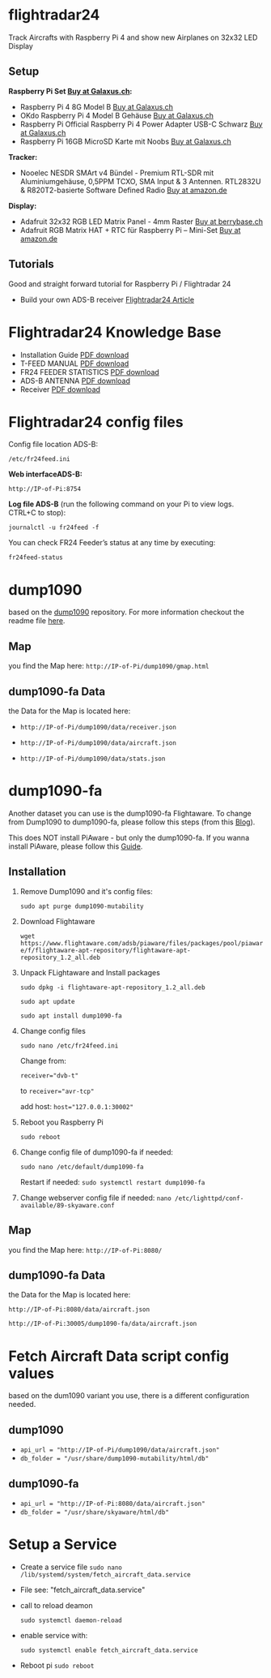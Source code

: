 # flightradar24
Track Aircrafts with Raspberry Pi 4 and show new Airplanes on 32x32 LED Display

## Setup

**Raspberry Pi Set [Buy at Galaxus.ch](https://www.galaxus.ch/de/s1/product/raspberry-pi-4-model-b-entwicklungsboard-kit-13280963?supplier=406802):**
- Raspberry Pi 4 8G Model B [Buy at Galaxus.ch](https://www.galaxus.ch/de/s1/product/raspberry-pi-4-8g-model-b-entwicklungsboard-kit-13276941)
- OKdo Raspberry Pi 4 Model B Gehäuse [Buy at Galaxus.ch](https://www.galaxus.ch/de/s1/product/okdo-raspberry-pi-4-model-b-gehaeuse-entwicklungsboard-zubehoer-11268337)
- Raspberry Pi Official Raspberry Pi 4 Power Adapter USB-C Schwarz [Buy at Galaxus.ch](https://www.galaxus.ch/de/s1/product/raspberry-pi-official-raspberry-pi-4-power-adapter-usb-c-schwarz-entwicklungsboard-zubehoer-11268330?supplier=406802)
- Raspberry Pi 16GB MicroSD Karte mit Noobs [Buy at Galaxus.ch](https://www.galaxus.ch/de/s1/product/raspberry-pi-16gb-microsd-karte-mit-noobs-microsd-16-gb-speicherkarte-6050625?supplier=406802)

**Tracker:**
- Nooelec NESDR SMArt v4 Bündel - Premium RTL-SDR mit Aluminiumgehäuse, 0,5PPM TCXO, SMA Input & 3 Antennen. RTL2832U & R820T2-basierte Software Defined Radio [Buy at amazon.de](https://www.amazon.de/dp/B01GDN1T4S/ref=pe_27091401_487024491_TE_item)

**Display:**
- Adafruit 32x32 RGB LED Matrix Panel - 4mm Raster [Buy at berrybase.ch](https://www.berrybase.ch/adafruit-32x32-rgb-led-matrix-panel-4mm-raster)
- Adafruit RGB Matrix HAT + RTC für Raspberry Pi – Mini-Set  [Buy at amazon.de](https://www.amazon.de/dp/B00SK69C6E/ref=pe_27091401_487027711_TE_SCE_dp_i1)


## Tutorials
Good and straight forward tutorial for Raspberry Pi / Flightradar 24 
- Build your own ADS-B receiver [Flightradar24 Article](https://www.flightradar24.com/build-your-own)


# Flightradar24 Knowledge Base
- Installation Guide [PDF download](https://www.flightradar24.com/files/Documentation%20-%20Installation%20Guide.pdf)
- T-FEED MANUAL [PDF download]()
- FR24 FEEDER STATISTICS [PDF download](https://repo-feed.flightradar24.com/fr24feed-manual.pdf)
- ADS-B ANTENNA [PDF download](https://www.flightradar24.com/files/positioning_mode-s_antenna.pdf)
- Receiver [PDF download](https://www.flightradar24.com/files/Equipment_Instruction.pdf)

# Flightradar24 config files
Config file location ADS-B:  
    
`/etc/fr24feed.ini`

**Web interfaceADS-B:**

`http://IP-of-Pi:8754`

**Log file ADS-B** 
(run the following command on your Pi to view logs. CTRL+C to stop): 
    
`journalctl -u fr24feed -f`


You can check FR24 Feeder’s status at any time by executing:

`fr24feed-status`


# dump1090
based on the [dump1090](https://github.com/SDRplay/dump1090/blob/master/README-json.md) repository. For more information checkout the readme file [here](https://github.com/SDRplay/dump1090/blob/master/README-json.md).

## Map
you find the Map here: `http://IP-of-Pi/dump1090/gmap.html`

## dump1090-fa Data
the Data for the Map is located here:

- `http://IP-of-Pi/dump1090/data/receiver.json`

- `http://IP-of-Pi/dump1090/data/aircraft.json`
  
- `http://IP-of-Pi/dump1090/data/stats.json`

# dump1090-fa
Another dataset you can use is the dump1090-fa Flightaware. To change from Dump1090 to dump1090-fa, please follow this steps (from this [Blog](https://forum.flightradar24.com/forum/radar-forums/flightradar24-feeding-data-to-flightradar24/221972-how-to-correctly-replace-dump1090-mutability-with-dump1090-fa)). 

This does NOT install PiAware - but only the dump1090-fa. If you wanna install PiAware, please follow this [Guide](https://www.flightaware.com/adsb/piaware/install).

## Installation
1. Remove Dump1090 and it's config files: 

    `sudo apt purge dump1090-mutability`

2. Download Flightaware

    `wget https://www.flightaware.com/adsb/piaware/files/packages/pool/piaware/f/flightaware-apt-repository/flightaware-apt-repository_1.2_all.deb`

3. Unpack FLightaware and Install packages

    `sudo dpkg -i flightaware-apt-repository_1.2_all.deb`

    `sudo apt update`

    `sudo apt install dump1090-fa`

4. Change config files

    `sudo nano /etc/fr24feed.ini`

    Change from: 

    `receiver="dvb-t"`

    to 
    `receiver="avr-tcp"`

    add host: `host="127.0.0.1:30002"`

5. Reboot you Raspberry Pi

    `sudo reboot`

6. Change config file of dump1090-fa if needed:

    `sudo nano /etc/default/dump1090-fa`

    Restart if needed: `sudo systemctl restart dump1090-fa`

7. Change webserver config file if needed:
    `nano /etc/lighttpd/conf-available/89-skyaware.conf `


## Map
you find the Map here: `http://IP-of-Pi:8080/`

## dump1090-fa Data
the Data for the Map is located here:

`http://IP-of-Pi:8080/data/aircraft.json`


`http://IP-of-Pi:30005/dump1090-fa/data/aircraft.json`

# Fetch Aircraft Data script config values
based on the dum1090 variant you use, there is a different configuration needed.

## dump1090
- `api_url = "http://IP-of-Pi/dump1090/data/aircraft.json"`
- `db_folder = "/usr/share/dump1090-mutability/html/db"`

## dump1090-fa
- `api_url = "http://IP-of-Pi:8080/data/aircraft.json"`
- `db_folder = "/usr/share/skyaware/html/db"`


# Setup a Service
- Create a service file
`sudo nano /lib/systemd/system/fetch_aircraft_data.service`

- File see: "fetch_aircraft_data.service"

- call to reload deamon 
    
    `sudo systemctl daemon-reload`
- enable service with: 

    `sudo systemctl enable fetch_aircraft_data.service`

- Reboot pi `sudo reboot`
